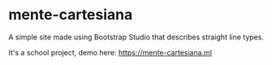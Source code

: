 # mente-cartesiana
A simple site made using Bootstrap Studio that describes straight line types.

It's a school project, demo here: https://mente-cartesiana.ml
